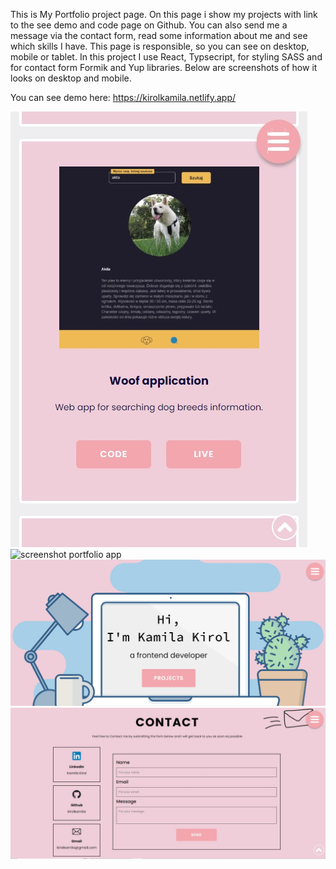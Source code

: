 This is My Portfolio project page. On this page i show my projects with link to the see demo and code page on Github. You can also send me a message via the contact form, read some information about me and see which skills I have. This page is responsible, so you can see on desktop, mobile or tablet. In this project I use React, Typsecript, for styling SASS and for contact form Formik and Yup libraries. Below are screenshots of how it looks on desktop and mobile.

You can see demo here: https://kirolkamila.netlify.app/

![screenshot portfolio app](/my-app/public/assets/portfolio_3.jpg)
![screenshot portfolio app](/my-app/public/assets/portfolio_4.jpg)
![screenshot portfolio app](/my-app/public/assets/portfolio_1.jpg)
![screenshot portfolio app](/my-app/public/assets/portfolio_2.jpg)
